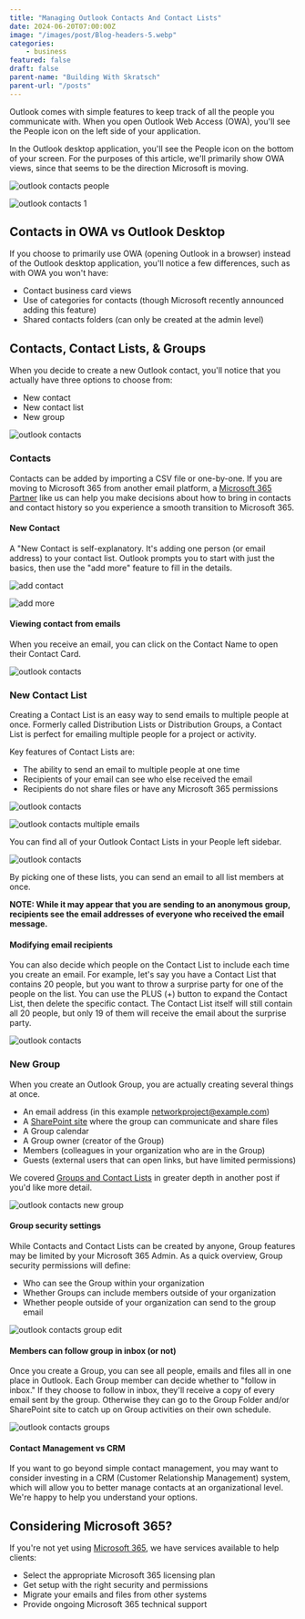 ```yaml
---
title: "Managing Outlook Contacts And Contact Lists"
date: 2024-06-20T07:00:00Z
image: "/images/post/Blog-headers-5.webp"
categories:
    - business
featured: false
draft: false
parent-name: "Building With Skratsch"
parent-url: "/posts"
---
```


Outlook comes with simple features to keep track of all the people you communicate with. When you open Outlook Web Access (OWA), you'll see the People icon on the left side of your application.

In the Outlook desktop application, you'll see the People icon on the bottom of your screen. For the purposes of this article, we'll primarily show OWA views, since that seems to be the direction Microsoft is moving.

![outlook contacts people](/images/post/outlook-contacts-people.webp)

![outlook contacts 1](/images/post/outlook-contacts-1.webp)

## Contacts in OWA vs Outlook Desktop

If you choose to primarily use OWA (opening Outlook in a browser) instead of the Outlook desktop application, you'll notice a few differences, such as with OWA you won't have:

- Contact business card views
- Use of categories for contacts (though Microsoft recently announced adding this feature)
- Shared contacts folders (can only be created at the admin level)

## Contacts, Contact Lists, & Groups

When you decide to create a new Outlook contact, you'll notice that you actually have three options to choose from:

- New contact
- New contact list
- New group

![outlook contacts](/images/post/outlook-contacts-2.webp "Managing Outlook Contacts and Contact Lists 4")

### Contacts

Contacts can be added by importing a CSV file or one-by-one. If you are moving to Microsoft 365 from another email platform, a [Microsoft 365 Partner](/it-services/microsoft-365) like us can help you make decisions about how to bring in contacts and contact history so you experience a smooth transition to Microsoft 365.

#### New Contact

A "New Contact is self-explanatory. It's adding one person (or email address) to your contact list. Outlook prompts you to start with just the basics, then use the "add more" feature to fill in the details.

![add contact](/images/post/outlook-contacts-add-contact.webp)

![add more](/images/post/outlook-contacts-add-more.webp)

#### Viewing contact from emails

When you receive an email, you can click on the Contact Name to open their Contact Card.

![outlook contacts](/images/post/outlook-contacts-3.webp)

### New Contact List

Creating a Contact List is an easy way to send emails to multiple people at once. Formerly called Distribution Lists or Distribution Groups, a Contact List is perfect for emailing multiple people for a project or activity.

Key features of Contact Lists are:

- The ability to send an email to multiple people at one time
- Recipients of your email can see who else received the email
- Recipients do not share files or have any Microsoft 365 permissions

![outlook contacts](/images/post/outlook-contacts-new-email.webp)

![outlook contacts multiple emails](/images/post/outlook-contacts-mulitple-email.webp)

You can find all of your Outlook Contact Lists in your People left sidebar.

![outlook contacts](/images/post/outlook-contacts-all.webp)

By picking one of these lists, you can send an email to all list members at once.

**NOTE: While it may appear that you are sending to an anonymous group, recipients see the email addresses of everyone who received the email message.**

#### Modifying email recipients

You can also decide which people on the Contact List to include each time you create an email. For example, let's say you have a Contact List that contains 20 people, but you want to throw a surprise party for one of the people on the list. You can use the PLUS (+) button to expand the Contact List, then delete the specific contact. The Contact List itself will still contain all 20 people, but only 19 of them will receive the email about the surprise party.

![outlook contacts](/images/post/outlook-contacts-4.webp)

### New Group

When you create an Outlook Group, you are actually creating several things at once.

- An email address (in this example networkproject@example.com)
- A [SharePoint site](/business/sharepoint-and-onedrive-for-business) where the group can communicate and share files
- A Group calendar
- A Group owner (creator of the Group)
- Members (colleagues in your organization who are in the Group)
- Guests (external users that can open links, but have limited permissions)

We covered [Groups and Contact Lists](/business/email-aliases-distribution-lists) in greater depth in another post if you'd like more detail.

![outlook contacts new group](/images/post/outlook-contacts-new-group.webp)

#### Group security settings

While Contacts and Contact Lists can be created by anyone, Group features may be limited by your Microsoft 365 Admin. As a quick overview, Group security permissions will define:

- Who can see the Group within your organization
- Whether Groups can include members outside of your organization
- Whether people outside of your organization can send to the group email

![outlook contacts group edit](/images/post/outlook-contacts-group.webp)

#### Members can follow group in inbox (or not)

Once you create a Group, you can see all people, emails and files all in one place in Outlook. Each Group member can decide whether to "follow in inbox." If they choose to follow in inbox, they'll receive a copy of every email sent by the group. Otherwise they can go to the Group Folder and/or SharePoint site to catch up on Group activities on their own schedule.

![outlook contacts groups](/images/post/outlook-contacts-group-2.webp)

#### Contact Management vs CRM

If you want to go beyond simple contact management, you may want to consider investing in a CRM (Customer Relationship Management) system, which will allow you to better manage contacts at an organizational level. We're happy to help you understand your options.

## Considering Microsoft 365?

If you're not yet using [Microsoft 365](/it-services/microsoft-365), we have services available to help clients:

- Select the appropriate Microsoft 365 licensing plan
- Get setup with the right security and permissions
- Migrate your emails and files from other systems
- Provide ongoing Microsoft 365 technical support

